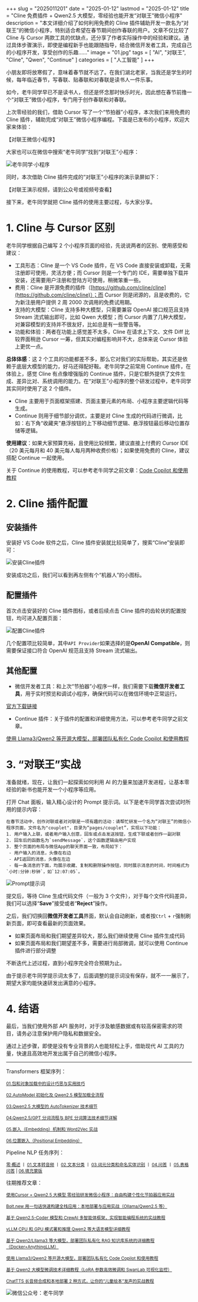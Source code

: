 +++
slug = "2025011201"
date = "2025-01-12"
lastmod = "2025-01-12"
title = "Cline 免费插件 + Qwen2.5 大模型，零经验也能开发“对联王”微信小程序"
description = "本文详细介绍了如何利用免费的 Cline 插件辅助开发一款名为“对联王”的微信小程序，特别适合希望在春节期间创作春联的用户。文章不仅比较了 Cline 与 Cursor 两款工具的优缺点，还分享了作者实际操作中的经验和建议。通过具体步骤演示，即使是编程新手也能跟随指导，结合微信开发者工具，完成自己的小程序开发，享受创作的乐趣……"
image = "01.jpg"
tags = [ "AI", "对联王", "Cline", "Qwen", "Continue" ]
categories = [ "人工智能" ]
+++

小朋友即将放寒假了，意味着春节就不远了。在我们湖北老家，当我还是学生的时候，每年临近春节，写春联、贴春联和对春联是读书人一件乐事。

如今，老牛同学早已不是读书人，但还是怀念那时快乐时光，因此想在春节前撸一个“对联王”微信小程序，专门用于创作春联和对春联。

上次零经验的我们，借助 Cursor 写了一个“节拍器”小程序，本次我们来用免费的 Cline 插件，辅助完成“对联王”微信小程序编程。下面是已发布的小程序，欢迎大家来体验：

【对联王微信小程序】

大家也可以在微信中搜索“老牛同学”找到“对联王”小程序：

![老牛同学·小程序](01.jpg)

同时，本次借助 Cline 插件完成的“对联王”小程序的演示录屏如下：

【对联王演示视频，请到公众号或视频号查看】

接下来，老牛同学就把 Cline 插件的使用主要过程，与大家分享。

# 1. Cline 与 Cursor 区别

老牛同学根据自己编写 2 个小程序页面的经验，先说说两者的区别、使用感受和建议：

- 工具形态：Cline 是一个 VS Code 插件，在 VS Code 直接安装或卸载，无需注册即可使用，灵活方便；而 Cursor 则是一个专门的 IDE，需要单独下载并安装，还需要用户注册和登陆方可使用，稍微笨重一些。
- 费用：Cline 是开源免费的插件（[https://github.com/cline/cline](https://github.com/cline/cline)）；而 Cursor 则是闭源的，且是收费的，它为新注册用户提供 2 周 2000 次调用的免费试用期。
- 支持的大模型：Cline 支持多种大模型，只需要兼容 OpenAI 接口规范且支持 Stream 流式输出即可，比如 Qwen 大模型；而 Cursor 内置了几种大模型，对兼容模型的支持并不很友好，比如总是有一些警告等。
- 功能和体验：两者在功能上感觉差不太多，Cline 在请求上下文、文件 Diff 比较界面稍逊 Cursor 一筹，但其实对编程影响并不大，总体来说 Cursor 体验上更优一点。

**总体体感**：这 2 个工具的功能都差不多，那么它对我们的实际帮助，其实还是依赖于底层大模型的能力，好马还得配好鞍。老牛同学之前常用 Continue 插件，在体验上，感觉 Cline 有点像增强版的 Continue 插件，只是它额外提供了文件生成、差异比对、系统调用的能力。在“对联王”小程序的整个研发过程中，老牛同学其实同时使用了这 2 个插件。

- Cline 主要用于页面框架搭建、页面主要元素的布局、小程序主要逻辑代码等生成。
- Continue 则用于细节部分调优，主要是对 Cline 生成的代码进行微调，比如：右下角“收藏夹”悬浮按钮的上下移动细节逻辑、悬浮按钮最后移动位置存储等逻辑。

**使用建议**：如果大家预算充裕，且使用比较频繁，建议直接上付费的 Cursor IDE（20 美元每月和 40 美元每人每月两种收费价格）；如果使用免费的 Cline，建议搭配 Continue 一起使用。

关于 Continue 的使用教程，可以参考老牛同学之前文章：[Code Copilot 和使用教程](https://mp.weixin.qq.com/s/vt1EXVWtwm6ltZVYtB4-Tg)

# 2. Cline 插件配置

## 安装插件

安装好 VS Code 软件之后，Cline 插件安装就比较简单了，搜索“Cline”安装即可：

![安装Cline插件](21.jpg)

安装成功之后，我们可以看到再左侧有个“机器人”的小图标。

## 配置插件

首次点击安装好的 Cline 插件图标，或者后续点击 Cline 插件的齿轮状的配置按钮，均可进入配置页面：

![配置Cline插件](22.jpg)

几个配置项比较简单，其中`API Provider`如果选择的是**OpenAI Compatible**，则需要保证接口符合 OpenAI 规范且支持 Stream 流式输出。

## 其他配置

- 微信开发者工具：和上次“节拍器”小程序一样，我们需要下载**微信开发者工具**，用于实时预览和调试小程序，确保代码可以在微信环境中正常运行。

[官方下载链接](https://developers.weixin.qq.com/miniprogram/dev/devtools/download.html)

- Continue 插件：关于插件的配置和详细使用方法，可以参考老牛同学之前文章。

[使用 Llama3/Qwen2 等开源大模型，部署团队私有化 Code Copilot 和使用教程](https://mp.weixin.qq.com/s/vt1EXVWtwm6ltZVYtB4-Tg)

# 3. “对联王”实战

准备就绪，现在，让我们一起探索如何利用 AI 的力量来加速开发进程，让基本零经验的新书也能开发一个小程序等应用。

打开 Chat 面板，输入精心设计的 Prompt 提示词。以下是老牛同学首次尝试时所用的提示内容：

```plaintext
在春节活动中，创作对联或者对对联是一项有趣的活动：请帮忙研发一个名为“对联王”的微信小程序页面，文件名为"couplet"，目录为“pages/couplet”，实现以下功能：
1. 用户输入上联，或者用户输入创意，回车或点击发送按钮，生成下联或者创作一副对联
2. 回车后的函数名为`sendMessage`，这个函数逻辑由用户实现
3. 整个页面的布局与微信App的聊天界面一致，布局如下：
 - 用户输入的消息，头像在右边
 - API返回的消息，头像在左边
 - 每一条消息的下面，均展示收藏、复制和删除操作按钮，同时展示消息的时间，时间格式为`小时:分钟:秒钟`，如`12:07:05`。
```

![Prompt提示词](31.jpg)

提交后，等待 Cline 生成代码文件（一般为 3 个文件），对于每个文件代码差异，我们可以选择“**Save**”接受或者“**Reject**”操作。

之后，我们切换回**微信开发者工具**界面，默认会自动刷新，或者按`Ctrl` + `r`强制刷新页面，即可查看最新的页面效果。

- 如果页面布局和我们期望差异较大，那么我们继续使用 Cline 插件生成代码
- 如果页面布局和我们期望差不多，需要进行局部微调，就可以使用 Continue 插件进行部分调整

不断迭代上述过程，直到小程序完全符合预期为止。

由于提示老牛同学提示词太多了，后面调整的提示词没有保存，就不一一展示了，期望大家均能快速研发出满意的小程序。

# 4. 结语

最后，当我们使用外部 API 服务时，对于涉及敏感数据或有较高保密需求的项目，请务必注意保护用户隐私和数据安全。

通过上述步骤，即使是没有专业背景的人也能轻松上手，借助现代 AI 工具的力量，快速且高效地开发出属于自己的微信小程序。

---

Transformers 框架序列：

<small>[01.包和对象加载中的设计巧思与实用技巧](https://mp.weixin.qq.com/s/lAAIfl0YJRNrppp5-Vuusw)</small>

<small>[02.AutoModel 初始化及 Qwen2.5 模型加载全流程](https://mp.weixin.qq.com/s/WIbbrkf1HjVC1CtBNcU8Ow)</small>

<small>[03.Qwen2.5 大模型的 AutoTokenizer 技术细节](https://mp.weixin.qq.com/s/Shg30uUFByM0tKTi0rETfg)</small>

<small>[04.Qwen2.5/GPT 分词流程与 BPE 分词算法技术细节详解](https://mp.weixin.qq.com/s/GnoHXsIYKYFU1Xo4u5sE1w)</small>

<small>[05.嵌入（Embedding）机制和 Word2Vec 实战](https://mp.weixin.qq.com/s/qL9vpmNIM1eO9_lQq7QwlA)</small>

<small>[06.位置嵌入（Positional Embedding）](https://mp.weixin.qq.com/s/B0__TRnlI7zgwn0OhguvXA)</small>

Pipeline NLP 任务序列：

<small>[零·概述](https://mp.weixin.qq.com/s/FR4384AZV2FE2xtweSh9bA) 丨 [01.文本转音频](https://mp.weixin.qq.com/s/uN2BFIOxDFEh4T-W7tsPbg) 丨 [02.文本分类](https://mp.weixin.qq.com/s/9ccEDNfeGNf_Q9pO0Usg2w) 丨 [03.词元分类和命名实体识别](https://mp.weixin.qq.com/s/r2uFCwPZaMeDL_eiQsEmIQ) 丨 [04.问答](https://mp.weixin.qq.com/s/vOLVxRircw5wM1_rCqoAfg) 丨 [05.表格问答](https://mp.weixin.qq.com/s/Q0fWdw3ACVzQFldBScZ2Fw) | [06.填充蒙版](https://mp.weixin.qq.com/s/hMFCgYovHPVFOjOoihaUHw)</small>

往期推荐文章：

<small>[使用Cursor + Qwen2.5 大模型 零经验研发微信小程序：自由构建个性化节拍器应用实战](https://mp.weixin.qq.com/s/vraegr_5AJG7bPo6mBgvbQ)</small>

<small>[Bolt.new 用一句话快速构建全栈应用：本地部署与应用实战（Ollama/Qwen2.5 等）](https://mp.weixin.qq.com/s/Mq8CvZKdpokbj3mK-h_SAQ)</small>

<small>[基于 Qwen2.5-Coder 模型和 CrewAI 多智能体框架，实现智能编程系统的实战教程](https://mp.weixin.qq.com/s/8f3xna9TRmxMDaY_cQhy8Q)</small>

<small>[vLLM CPU 和 GPU 模式署和推理 Qwen2 等大语言模型详细教程](https://mp.weixin.qq.com/s/KM-Z6FtVfaySewRTmvEc6w)</small>

<small>[基于 Qwen2/Lllama3 等大模型，部署团队私有化 RAG 知识库系统的详细教程（Docker+AnythingLLM）](https://mp.weixin.qq.com/s/PpY3k3kReKfQdeOJyrB6aw)</small>

<small>[使用 Llama3/Qwen2 等开源大模型，部署团队私有化 Code Copilot 和使用教程](https://mp.weixin.qq.com/s/vt1EXVWtwm6ltZVYtB4-Tg)</small>

<small>[基于 Qwen2 大模型微调技术详细教程（LoRA 参数高效微调和 SwanLab 可视化监控）](https://mp.weixin.qq.com/s/eq6K8_s9uX459OeUcRPEug)</small>

<small>[ChatTTS 长音频合成和本地部署 2 种方式，让你的“儿童绘本”发声的实战教程](https://mp.weixin.qq.com/s/9ldLuh3YLvx8oWvwnrSGUA)</small>

![微信公众号：老牛同学](https://ntopic.cn/WX-21.png)
